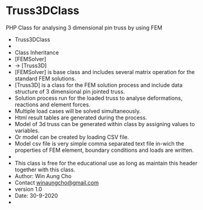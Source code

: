 # Truss3DClass
PHP Class for analysing 3 dimensional pin truss by using FEM


 * Truss3DClass
 *
 * Class Inheritance
 * [FEMSolver]
 *  -> [Truss3D]
 * [FEMSolver] is base class and includes several matrix operation for the standard FEM solutions.
 * [Truss3D] is a class for the FEM solution process and include data structure of 3 dimensional pin jointed truss.
 * Solution process run for the loaded truss to analyse deformations, reactions and element forces.
 * Multiple load cases will be solved simultaneously.
 * Html result tables are generated during the process.
 * Model of 3d truss can be generated within class by assigning values to variables.
 * Or model can be created by loading CSV file.
 * Model csv file is very simple comma separated text file in-wich the properties of FEM element, boundary conditions and loads are written.
 * 
 * This class is free for the educational use as long as maintain this header together with this class.
 * Author: Win Aung Cho
 * Contact winaungcho@gmail.com
 * version 1.0
 * Date: 30-9-2020
 *
